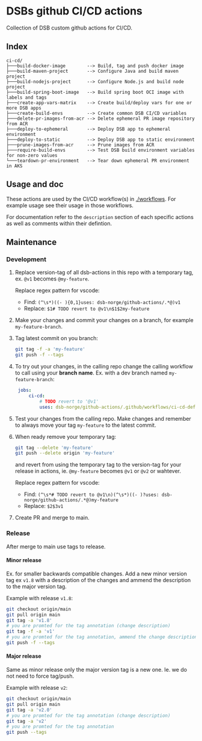 # DSBs github CI/CD actions
Collection of DSB custom github actions for CI/CD.

## Index
```
ci-cd/
├───build-docker-image        --> Build, tag and push docker image
├───build-maven-project       --> Configure Java and build maven project
├───build-nodejs-project      --> Configure Node.js and build node project
├───build-spring-boot-image   --> Build spring boot OCI image with labels and tags
├───create-app-vars-matrix    --> Create build/deploy vars for one or more DSB apps
├───create-build-envs         --> Create common DSB CI/CD variables
├───delete-pr-images-from-acr --> Delete ephemeral PR image repository from ACR
├───deploy-to-ephemeral       --> Deploy DSB app to ephemeral environment
├───deploy-to-static          --> Deploy DSB app to static environment
├───prune-images-from-acr     --> Prune images from ACR
├───require-build-envs        --> Test DSB build environment variables for non-zero values
└───teardown-pr-environment   --> Tear down ephemeral PR environment in AKS
```

## Usage and doc

These actions are used by the CI/CD workflow(s) in [./workflows](../workflows). For example usage see their usage in those workflows.

For documentation refer to the `description` section of each specific actions as well as comments within their defintion.

## Maintenance

### Development

1. Replace version-tag of all dsb-actions in this repo with a temporary tag, ex. `@v1` becomes `@my-feature`.

    Replace regex pattern for vscode:
    - Find: `(^\s*)((- ){0,1}uses: dsb-norge/github-actions/.*@)v1`
    - Replace: `$1# TODO revert to @v1\n$1$2my-feature`

1. Make your changes and commit your changes on a branch, for example `my-feature-branch`.
2. Tag latest commit on you branch:
   ```bash
   git tag -f -a 'my-feature'
   git push -f --tags
   ```
3. To try out your changes, in the calling repo change the calling workflow to call using your **branch name**. Ex. with a dev branch named `my-feature-branch`:
   ```yaml
    jobs:
        ci-cd:
            # TODO revert to '@v1'
            uses: dsb-norge/github-actions/.github/workflows/ci-cd-default.yml@my-feature-branch
   ```
4. Test your changes from the calling repo. Make changes and remember to always move your tag `my-feature` to the latest commit.
5. When ready remove your temporary tag:
   ```bash
   git tag --delete 'my-feature'
   git push --delete origin 'my-feature'
   ```
    and revert from using the temporary tag to the version-tag for your release in actions, ie. `@my-feature` becomes `@v1` or `@v2` or wahtever.

    Replace regex pattern for vscode:
    - Find: `(^\s*# TODO revert to @v1\n)(^\s*)((- )?uses: dsb-norge/github-actions/.*@)my-feature`
    - Replace: `$2$3v1`
6. Create PR and merge to main.

### Release

After merge to main use tags to release.

#### Minor release

Ex. for smaller backwards compatible changes. Add a new minor version tag ex `v1.8` with a description of the changes and ammend the description to the major version tag.

Example with release `v1.8`:
```bash
git checkout origin/main
git pull origin main
git tag -a 'v1.8'
# you are promted for the tag annotation (change description)
git tag -f -a 'v1'
# you are promted for the tag annotation, ammend the change description
git push -f --tags
```

#### Major release

Same as minor release only the major version tag is a new one. Ie. we do not need to force tag/push.

Example with release `v2`:
```bash
git checkout origin/main
git pull origin main
git tag -a 'v2.0'
# you are promted for the tag annotation (change description)
git tag -a 'v2'
# you are promted for the tag annotation
git push --tags
```
